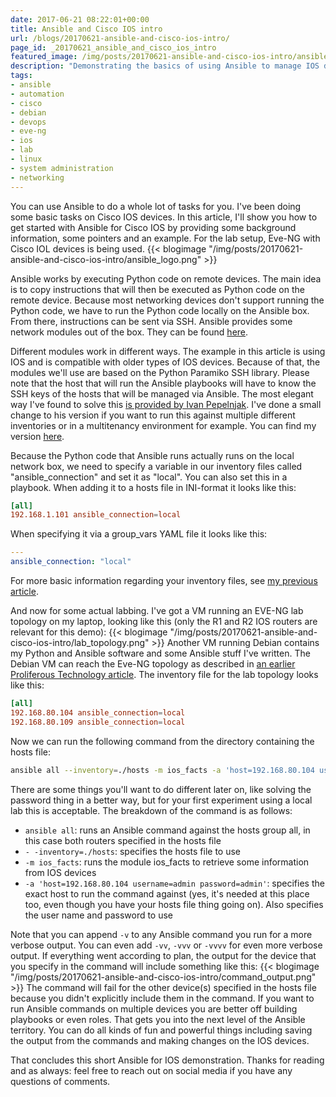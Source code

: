 ```yaml
---
date: 2017-06-21 08:22:01+00:00
title: Ansible and Cisco IOS intro
url: /blogs/20170621-ansible-and-cisco-ios-intro/
page_id: _20170621_ansible_and_cisco_ios_intro
featured_image: /img/posts/20170621-ansible-and-cisco-ios-intro/ansible_logo.png
description: "Demonstrating the basics of using Ansible to manage IOS devices."
tags:
- ansible
- automation
- cisco
- debian
- devops
- eve-ng
- ios
- lab
- linux
- system administration
- networking
---
```


You can use Ansible to do a whole lot of tasks for you. I've been doing some basic tasks on Cisco IOS devices. In this article, I'll show you how to get started with Ansible for Cisco IOS by providing some background information, some pointers and an example. For the lab setup, Eve-NG with Cisco IOL devices is being used.
{{< blogimage "/img/posts/20170621-ansible-and-cisco-ios-intro/ansible_logo.png" >}}
<!-- more -->

Ansible works by executing Python code on remote devices. The main idea is to copy instructions that will then be executed as Python code on the remote device. Because most networking devices don't support running the Python code, we have to run the Python code locally on the Ansible box. From there, instructions can be sent via SSH. Ansible provides some network modules out of the box. They can be found [here](http://docs.ansible.com/ansible/list_of_network_modules.html).

Different modules work in different ways. The example in this article is using IOS and is compatible with older types of IOS devices. Because of that, the modules we'll use are based on the Python Paramiko SSH library. Please note that the host that will run the Ansible playbooks will have to know the SSH keys of the hosts that will be managed via Ansible. The most elegant way I've found to solve this [is provided by Ivan Pepelnjak](https://github.com/ipspace/NetOpsWorkshop/tree/master/tools/ssh-keys). I've done a small change to his version if you want to run this against multiple different inventories or in a multitenancy environment for example. You can find my version [here](https://github.com/jwdevos/ansible-network-things/tree/master/register-ssh-keys).

Because the Python code that Ansible runs actually runs on the local network box, we need to specify a variable in our inventory files called "ansible_connection" and set it as "local". You can also set this in a playbook. When adding it to a hosts file in INI-format it looks like this:
```toml
[all]
192.168.1.101 ansible_connection=local
```
When specifying it via a group_vars YAML file it looks like this:
```yaml
---
ansible_connection: "local"
```
For more basic information regarding your inventory files, see [my previous article](/blogs/20170619-ansible-inventory-considerations/).

And now for some actual labbing. I've got a VM running an EVE-NG lab topology on my laptop, looking like this (only the R1 and R2 IOS routers are relevant for this demo):
{{< blogimage "/img/posts/20170621-ansible-and-cisco-ios-intro/lab_topology.png" >}}
Another VM running Debian contains my Python and Ansible software and some Ansible stuff I've written. The Debian VM can reach the Eve-NG topology as described in [an earlier Proliferous Technology article](/blogs/20170415-tips-and-tricks-for-a-mobile-eve-ng-lab/). The inventory file for the lab topology looks like this:
```toml
[all]
192.168.80.104 ansible_connection=local
192.168.80.109 ansible_connection=local
```
Now we can run the following command from the directory containing the hosts file:
```bash
ansible all --inventory=./hosts -m ios_facts -a 'host=192.168.80.104 username=admin password=admin'
```
There are some things you'll want to do different later on, like solving the password thing in a better way, but for your first experiment using a local lab this is acceptable. The breakdown of the command is as follows:

* `ansible all`: runs an Ansible command against the hosts group all, in this case both routers specified in the hosts file
* `- -inventory=./hosts`: specifies the hosts file to use
* `-m ios_facts`: runs the module ios_facts to retrieve some information from IOS devices
* `-a 'host=192.168.80.104 username=admin password=admin'`: specifies the exact host to run the command against (yes, it's needed at this place too, even though you have your hosts file thing going on). Also specifies the user name and password to use

Note that you can append `-v` to any Ansible command you run for a more verbose output. You can even add `-vv`, `-vvv` or `-vvvv` for even more verbose output. If everything went according to plan, the output for the device that you specify in the command will include something like this:
{{< blogimage "/img/posts/20170621-ansible-and-cisco-ios-intro/command_output.png" >}}
The command will fail for the other device(s) specified in the hosts file because you didn't explicitly include them in the command. If you want to run Ansible commands on multiple devices you are better off building playbooks or even roles. That gets you into the next level of the Ansible territory. You can do all kinds of fun and powerful things including saving the output from the commands and making changes on the IOS devices.

That concludes this short Ansible for IOS demonstration. Thanks for reading and as always: feel free to reach out on social media if you have any questions of comments.
